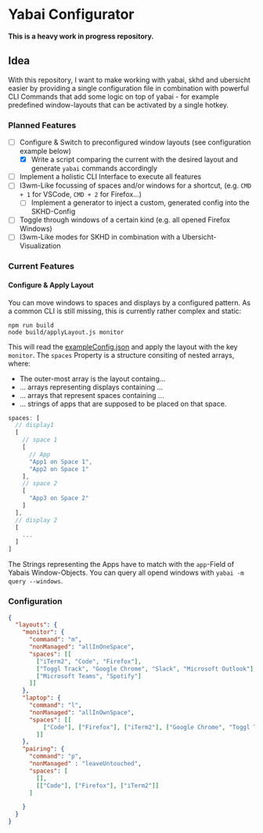 # Yabai Configurator

**This is a heavy work in progress repository.**

## Idea

With this repository, I want to make working with yabai, skhd and ubersicht easier by providing a single configuration file in combination with powerful CLI Commands that add some logic on top of yabai - for example predefined window-layouts that can be activated by a single hotkey.

### Planned Features

- [ ] Configure & Switch to preconfigured window layouts (see configuration example below)
  - [x] Write a script comparing the current with the desired layout and generate `yabai` commands accordingly
- [ ] Implement a holistic CLI Interface to execute all features
- [ ] I3wm-Like focussing of spaces and/or windows for a shortcut, (e.g. `CMD + 1` for VSCode, `CMD + 2` for Firefox…)
  - [ ] Implement a generator to inject a custom, generated config into the SKHD-Config
- [ ] Toggle through windows of a certain kind (e.g. all opened Firefox Windows)
- [ ] I3wm-Like modes for SKHD in combination with a Ubersicht-Visualization

### Current Features

#### Configure & Apply Layout

You can move windows to spaces and displays by a configured pattern. As a common CLI is still missing, this is currently rather complex and static:

```shell
npm run build
node build/applyLayout.js monitor
```

This will read the [exampleConfig.json](./exampleConfig.json) and apply the layout with the key `monitor`.
The `spaces` Property is a structure consiting of nested arrays, where:

- The outer-most array is the layout containg...
- ... arrays representing displays containing ...
- ... arrays that represent spaces containing ...
- ... strings of apps that are supposed to be placed on that space.

```javascript
spaces: [
  // display1
  [
    // space 1
    [
      // App
      "App1 on Space 1",
      "App2 on Space 1"
    ],
    // space 2
    [
      "App3 on Space 2"
    ]
  ],
  // display 2
  [
    ...
  ]
]
```

The Strings representing the Apps have to match with the `app`-Field of Yabais Window-Objects. You can query all opend windows with `yabai -m query --windows`.

### Configuration

```JSON
{
  "layouts": {
    "monitor": {
      "command": "m",
      "nonManaged": "allInOneSpace",
      "spaces": [[
        ["iTerm2", "Code", "Firefox"],
        ["Toggl Track", "Google Chrome", "Slack", "Microsoft Outlook"],
        ["Microsoft Teams", "Spotify"]
      ]]
    },
    "laptop": {
      "command": "l",
      "nonManaged": "allInOwnSpace",
      "spaces": [[
          ["Code"], ["Firefox"], ["iTerm2"], ["Google Chrome", "Toggl Track"], ["Slack"], ["Microsoft Outlook"]
        ]]
    },
    "pairing": {
      "command": "p",
      "nonManaged" : "leaveUntouched",
      "spaces": [
        [],
        [["Code"], ["Firefox"], ["iTerm2"]]
      ]

    }
  }
}
```
